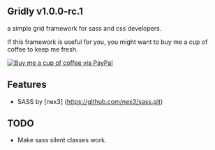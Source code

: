 ## Gridly **v1.0.0-rc.1**
a simple grid framework for sass and css developers.
 
If this framework is useful for you, you might want to buy me a cup of coffee to keep me fresh.

[![Buy me a cup of coffee via PayPal](https://www.paypalobjects.com/en_US/i/btn/btn_donate_LG.gif)](https://www.paypal.com/cgi-bin/webscr?cmd=_s-xclick&hosted_button_id=PGTACGX86MG82)

## Features

 * SASS by [nex3] (https://github.com/nex3/sass.git)
 
## TODO
* Make sass silent classes work.
